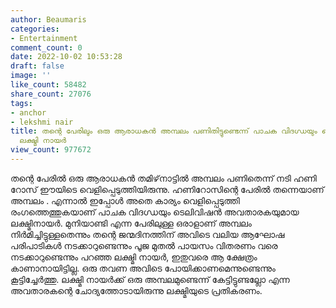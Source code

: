 ```yaml
---
author: Beaumaris
categories:
- Entertainment
comment_count: 0
date: 2022-10-02 10:53:28
draft: false
image: ''
like_count: 58482
share_count: 27076
tags:
- anchor
- lekshmi nair
title: തന്റെ പേരിലും ഒരു ആരാധകൻ അമ്പലം പണിതിട്ടുണ്ടെന്ന് പാചക വിദഗ്ധയും ടെലിവിഷൻ അവതാരകയുമായ
  ലക്ഷ്മി നായർ
view_count: 977672
---
```


തന്റെ പേരിൽ ഒരു ആരാധകൻ തമിഴ്‌നാട്ടിൽ അമ്പലം പണിതെന്ന് നടി ഹണി റോസ് ഈയിടെ വെളിപ്പെടുത്തിയിരുന്നു. ഹണിറോസിന്റെ പേരിൽ തന്നെയാണ് അമ്പലം . എന്നാൽ ഇപ്പോൾ അതെ കാര്യം വെളിപ്പെടുത്തി രംഗത്തെത്തുകയാണ് പാചക വിദഗ്ധയും ടെലിവിഷൻ അവതാരകയുമായ ലക്ഷ്മിനായർ. മുനിയാണ്ടി എന്ന പേരിലുള്ള ഒരാളാണ് അമ്പലം നിർമിച്ചിട്ടുള്ളതെന്നും തന്റെ ജന്മദിനത്തിന് അവിടെ വലിയ ആഘോഷ പരിപാടികൾ നടക്കാറുണ്ടെന്നും പൂജ മുതൽ പായസം വിതരണം വരെ നടക്കാറുണ്ടെന്നും പറഞ്ഞ ലക്ഷ്മി നായർ, ഇതുവരെ ആ ക്ഷേത്രം കാണാനായിട്ടില്ല. ഒരു തവണ അവിടെ പോയിക്കാണമെന്നുണ്ടെന്നും കൂട്ടിച്ചേർത്തു. ലക്ഷ്മി നായർക്ക് ഒരു അമ്പലമുണ്ടെന്ന് കേട്ടിട്ടുണ്ടല്ലോ എന്ന അവതാരകന്റെ ചോദ്യത്തോടായിരുന്നു ലക്ഷ്മിയുടെ പ്രതികരണം.